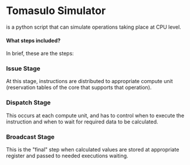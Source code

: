 # Tomasulo Simulator
is a python script that can simulate operations taking place at CPU level. 

#### What steps included?
In brief, these are the steps:
### Issue Stage
At this stage, instructions are distributed to appropriate compute unit (reservation tables of the core that supports that operation).

### Dispatch Stage
This occurs at each compute unit, and has to control when to execute the instruction and when to wait for required data to be calculated.

### Broadcast Stage
This is the "final" step when calculated values are stored at appropriate register and passed to needed executions waiting.